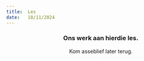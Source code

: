 ```yaml
---
title:  Les
date:   18/11/2024
---
```


### <center>Ons werk aan hierdie les.</center>
<center>Kom asseblief later terug.</center>